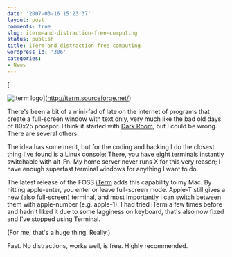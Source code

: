 ```yaml
---
date: '2007-03-16 15:23:37'
layout: post
comments: true
slug: iterm-and-distraction-free-computing
status: publish
title: iTerm and distraction-free computing
wordpress_id: '306'
categories:
- News
---
```


[

![iterm logo](http://www.phfactor.net/wp-pics/iTerm_header.png)](http://iterm.sourceforge.net/)

There's been a bit of a mini-fad of late on the internet of programs that create a full-screen window with text only, very much like the bad old days of 80x25 phospor. I think it started with [Dark Room](http://they.misled.us/dark-room), but I could be wrong. There are several others. 

The idea has some merit, but for the coding and hacking I do the closest thing I've found is a Linux console: There, you have eight terminals instantly switchable with alt-Fn. My home server never runs X for this very reason; I have enough superfast terminal windows for anything I want to do.

The latest release of the FOSS [iTerm](http://iterm.sourceforge.net/) adds this capability to my Mac. By hitting apple-enter, you enter or leave full-screen mode. Apple-T still gives a new (also full-screen) terminal, and most importantly I can switch between them with apple-number (e.g. apple-1). I had tried iTerm a few times before and hadn't liked it due to some lagginess on keyboard, that's also now fixed and I've stopped using Terminal.

(For me, that's a huge thing. Really.)

Fast. No distractions, works well, is free. Highly recommended.
